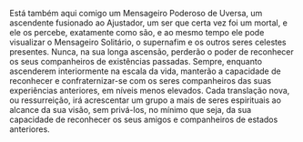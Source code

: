 ﻿Está também aqui comigo um Mensageiro Poderoso de Uversa, um ascendente fusionado ao Ajustador, um ser que certa vez foi um mortal, e ele os percebe, exatamente como são, e ao mesmo tempo ele pode visualizar o Mensageiro Solitário, o supernafim e os outros seres celestes presentes. Nunca, na sua longa ascensão, perderão o poder de reconhecer os seus companheiros de existências passadas. Sempre, enquanto ascenderem interiormente na escala da vida, manterão a capacidade de reconhecer e confraternizar-se com os seres companheiros das suas experiências anteriores, em níveis menos elevados. Cada translação nova, ou ressurreição, irá acrescentar um grupo a mais de seres espirituais ao alcance da sua visão, sem privá-los, no mínimo que seja, da sua capacidade de reconhecer os seus amigos e companheiros de estados anteriores.